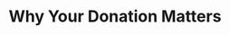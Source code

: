 ---
title : "Why Your Donation Matters"
img : " /assets/images/programs/donationMatter.png"
description : "Your contribution plays a crucial role in helping us achieve our mission of empowering hardworking and talented youth. By donating to the Kiran Foundation, you are directly supporting initiatives that provide scholarships, personal mentoring, and essential resources to deserving individuals. Together, we can break down barriers and foster a brighter future for our community.Your contribution plays a crucial role in helping us achieve our mission of empowering hardworking and talented youth. By donating to the Kiran Foundation, you are directly supporting initiatives that provide scholarships, personal mentoring, and essential resources to deserving individuals. Together, we can break down barriers and foster a brighter future for our community."
point1 : 
    heading : "Our Vision : Merit Base Society "
    img : " /assets/images/programs/icon1.png"
    desc : "We dream of a society  where everyone has equal opportunity to succeed. A society that prioritises merit, dedication and hard-work over wealth, social status and connections. We dream of a society  where everyone has equal opportunity to succeed. "

point2 : 
    heading : "Youth Empowerment"
    img : " /assets/images/programs/icon2.png"
    desc : "We dream of a society  where everyone has equal opportunity to succeed. A society that prioritises merit, dedication and hard-work over wealth, social status and connections. We dream of a society  where everyone has equal opportunity to succeed. "

point3 :
    heading : "Women Empowerment"
    img : " /assets/images/programs/icon3.png"
    desc : "We dream of a society  where everyone has equal opportunity to succeed. A society that prioritises merit, dedication and hard-work over wealth, social status and connections. We dream of a society  where everyone has equal opportunity to succeed. "
---